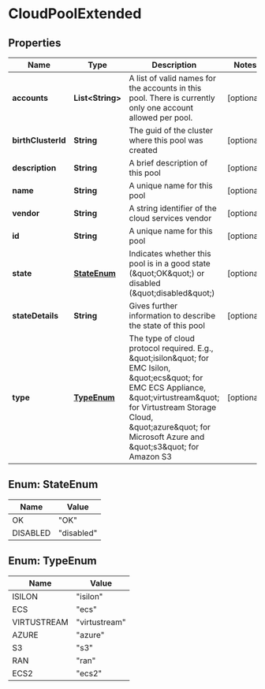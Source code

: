 
# CloudPoolExtended

## Properties
Name | Type | Description | Notes
------------ | ------------- | ------------- | -------------
**accounts** | **List&lt;String&gt;** | A list of valid names for the accounts in this pool.  There is currently only one account allowed per pool. |  [optional]
**birthClusterId** | **String** | The guid of the cluster where this pool was created |  [optional]
**description** | **String** | A brief description of this pool |  [optional]
**name** | **String** | A unique name for this pool |  [optional]
**vendor** | **String** | A string identifier of the cloud services vendor |  [optional]
**id** | **String** | A unique name for this pool |  [optional]
**state** | [**StateEnum**](#StateEnum) | Indicates whether this pool is in a good state (\&quot;OK\&quot;) or disabled (\&quot;disabled\&quot;) |  [optional]
**stateDetails** | **String** | Gives further information to describe the state of this pool |  [optional]
**type** | [**TypeEnum**](#TypeEnum) | The type of cloud protocol required.  E.g., \&quot;isilon\&quot; for EMC Isilon, \&quot;ecs\&quot; for EMC ECS Appliance, \&quot;virtustream\&quot; for Virtustream Storage Cloud, \&quot;azure\&quot; for Microsoft Azure and \&quot;s3\&quot; for Amazon S3 |  [optional]


<a name="StateEnum"></a>
## Enum: StateEnum
Name | Value
---- | -----
OK | &quot;OK&quot;
DISABLED | &quot;disabled&quot;


<a name="TypeEnum"></a>
## Enum: TypeEnum
Name | Value
---- | -----
ISILON | &quot;isilon&quot;
ECS | &quot;ecs&quot;
VIRTUSTREAM | &quot;virtustream&quot;
AZURE | &quot;azure&quot;
S3 | &quot;s3&quot;
RAN | &quot;ran&quot;
ECS2 | &quot;ecs2&quot;



